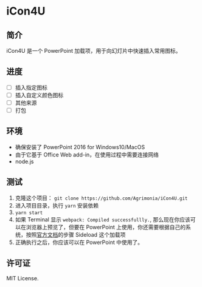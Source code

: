 # iCon4U

## 简介

iCon4U 是一个 PowerPoint 加载项，用于向幻灯片中快速插入常用图标。

## 进度

- [ ] 插入指定图标
- [ ] 插入自定义颜色图标
- [ ] 其他来源 
- [ ] 打包

## 环境

- 确保安装了 PowerPoint 2016 for Windows10/MacOS
- 由于它基于 Office Web add-in，在使用过程中需要连接网络
- node.js

## 测试

1. 克隆这个项目： `git clone https://github.com/Agrimonia/iCon4U.git`
2. 进入项目目录，执行 `yarn` 安装依赖
3. `yarn start`
4. 如果 Terminal 显示 `webpack: Compiled successfullly.`, 那么现在你应该可以在浏览器上预览了，但要在 PowerPoint 上使用，你还需要根据自己的系统，按照[官方文档](https://docs.microsoft.com/en-us/office/dev/add-ins/testing/test-debug-office-add-ins—)的步骤 Sideload 这个加载项
5. 正确执行之后，你应该可以在 PowerPoint 中使用了。

## 许可证

MIT License.
